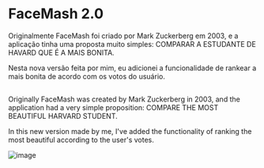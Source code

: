 <h1> FaceMash 2.0 </h1>

<p>

  Originalmente FaceMash foi criado por Mark Zuckerberg em 2003, e a aplicação tinha uma proposta muito simples:
  COMPARAR A ESTUDANTE DE HAVARD QUE É A MAIS BONITA.

  Nesta nova versão feita por mim, eu adicionei a funcionalidade de rankear a mais bonita de acordo com os votos do usuário.
  ##
  Originally FaceMash was created by Mark Zuckerberg in 2003, and the application had a very simple proposition:
  COMPARE THE MOST BEAUTIFUL HARVARD STUDENT.

In this new version made by me, I've added the functionality of ranking the most beautiful according to the user's votes.
  
</p>

![image](https://github.com/user-attachments/assets/0ce86422-7b8f-4b1c-8299-e5540427b2e6)
